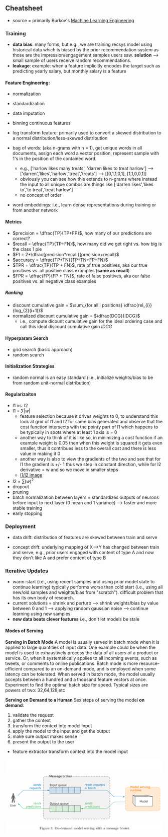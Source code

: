 ## Cheatsheet
* source = primarily Burkov's [Machine Learning Engineering](http://www.mlebook.com/wiki/doku.php)


### Training
* **data bias**: many forms, but e.g., we are training recsys model using historical data which is biased by the prior recommendation system as those are the impression/engagement samples users saw. **solution** --> small sample of users receive random recommendations.
* **leakage**: example: when a feature implicitly encodes the target such as predicting yearly salary, but monthly salary is a feature

#### Feature Engineering:
* normalization
* standardization
* data imputation
* binning continuous features
* log transform feature: primarily used to convert a skewed distribution to a normal distribution/less-skewed distribution
* bag of words: (aka n-grams with n = 1), get unique words in all documents, assign each word a vector position, represent sample with 1's in the position of the contained word.
  * e.g., ['harlow likes many treats', 'darren likes to treat harlow'] --> ['darren','likes','harlow','treat','treats'] --> [[0,1,1,0,1], [1,1,0,0,1]]
  * obviously you can see how this extends to n-grams where instead the input to all unique combos are things like ['darren likes','likes to','to treat','treat harlow']
  * no concept of order

* word embeddings: i.e., learn dense representations during training or from another network


#### Metrics
* $precision = \dfrac{TP}{TP+FP}$, how many of our predictions are correct?
* $recall = \dfrac{TP}{TP+FN}$, how many did we get right vs. how big is the class 1 pie
* $F1 = 2*\dfrac{precision*recall}{precision+recall}$
* $accuracy = \dfrac{TP+TN}{TP+TN+FP+FN}$
* $TPR = \dfrac{TP}{TP + FN}$, rate of true positives, aka our true positives vs. all positive class examples (**same as recall**)
* $FPR = \dfrac{FP}{FP + TN}$, rate of false positives, aka our false positives vs. all negative class examples

##### Ranking
* discount cumulative gain = $\sum_{for all i positions} \dfrac{rel_{i}}{log_{2}(i+1)}$
* normalized discount cumulative gain = $\dfrac{DCG}{IDCG}$
  * i.e., compute dicount cumulative gain for the ideal ordering case and call this ideal discount cumulative gain $IDCG$

#### Hyperparam Search
* grid search (basic approach)
* random search

#### Initialization Strategies
* random normal is an easy standard (i.e., initialize weights/bias to be from random unit-normal distribution)

#### Regularizaiton
* l1 vs. l2
* l1 = $\sum |w|$
  * feature selection because it drives weights to 0, to understand this look at grid of l1 and l2 for same bias generated and observe that the cost function intersects with the pointy part of l1 which happens to be typically in spots where at least 1 axis is = 0
  * another way to think of it is like so, in minimizing a cost function if an example weight is 0.05 then when this weight is squared it gets even smaller, thus it contribues less to the overall cost and there is less value in making it 0
  * another way is also to view the gradients of the two and see that for l1 the gradient is +/- 1 thus we step in constant direction, while for l2 derivative = w and so we move in smaller steps
  * [l1/l2 image](https://i.stack.imgur.com/sBFdb.png)
* l2 = $\sum (w)^2$
* dropout
* pruning
* batch normalization between layers = standardizes outputs of neurons before input to next layer (0 mean and 1 variance) --> faster and more stable training
* early stopping

### Deployment
* data drift: distribution of features are skewed between train and serve

* concept drift: underlying mapping of X-->Y has changed between train and serve, e.g., prior users engaged with content of type A and now they don't like A and prefer content of type B

### Iterative Updates
* warm-start (i.e., using recent samples and using prior model state to continue learning) typically performs worse than cold start (i.e., using all new/old samples and weights/bias from "scratch"). difficult problem that has its own body of research.
* current solutions = shrink and perturb --> shrink weights/bias by value between 0 and 1 --> applying random gaussian noise --> continue learning using new samples
* **new data beats clever features** i.e., don't let models be stale

#### Modes of Serving

**Serving in Batch Mode**
A model is usually served in batch mode when it is applied to large quantities of input data. One example could be when the model is used to exhaustively process the data of all users of a product or service. Or, when it systematically applies to all incoming events, such as tweets, or comments to online publications. Batch mode is more resource-efficient compared to an on-demand mode, and is employed when some latency can be tolerated. When served in batch mode, the model usually accepts between a hundred and a thousand feature vectors at once. Experiment to find the optimal batch size for speed. Typical sizes are powers of two: 32,64,128,etc

**Serving on Demand to a Human**
Sex steps of serving the model **on demand**:
1. validate the request
2. gather the context
3. transform the context into model input
4. apply the model to the input and get the output
5. make sure output makes sense
6. present the output to the user

* feature extractor transform context into the model input

<img src="images/on_demand_serving.png" alt="drawing" width="700"/>
